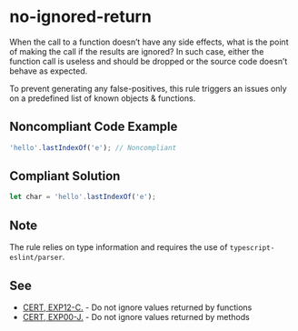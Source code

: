# no-ignored-return

When the call to a function doesn’t have any side effects, what is the point of making the call if the results are ignored? In such case, either the function call is useless and should be dropped or the source code doesn’t behave as expected.

To prevent generating any false-positives, this rule triggers an issues only on a predefined list of known objects &amp; functions.

## Noncompliant Code Example

```javascript
'hello'.lastIndexOf('e'); // Noncompliant
```

## Compliant Solution

```javascript
let char = 'hello'.lastIndexOf('e');
```

## Note

The rule relies on type information and requires the use of `typescript-eslint/parser`.

## See

<ul>
  <li> <a href="https://wiki.sei.cmu.edu/confluence/x/mtYxBQ">CERT, EXP12-C.</a> - Do not ignore values returned by functions</li>
  <li> <a href="https://wiki.sei.cmu.edu/confluence/x/xzdGBQ">CERT, EXP00-J.</a> - Do not ignore values returned by methods</li>
</ul>
